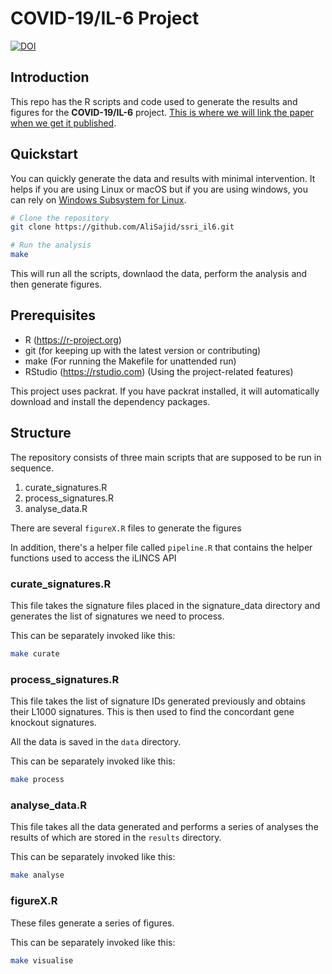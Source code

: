# COVID-19/IL-6 Project

[![DOI](https://zenodo.org/badge/257913143.svg)](https://zenodo.org/badge/latestdoi/257913143)


## Introduction

This repo has the R scripts and code used to generate the results and figures for the **COVID-19/IL-6** project. [This is where we will link the paper when we get it published]().

## Quickstart

You can quickly generate the data and results with minimal intervention. It helps if you are using Linux or macOS but if you are using windows, you can rely on [Windows Subsystem for Linux]().

```bash
# Clone the repository
git clone https://github.com/AliSajid/ssri_il6.git

# Run the analysis
make
```

This will run all the scripts, downlaod the data, perform the analysis and then generate figures.

## Prerequisites

* R (https://r-project.org)
* git (for keeping up with the latest version or contributing)
* make (For running the Makefile for unattended run)
* RStudio (https://rstudio.com) (Using the project-related features)

This project uses packrat. If you have packrat installed, it will automatically download and install the dependency packages.


## Structure

The repository consists of three main scripts that are supposed to be run in sequence.

1. curate_signatures.R
2. process_signatures.R
3. analyse_data.R

There are several `figureX.R` files to generate the figures

In addition, there's a helper file called `pipeline.R` that contains the helper functions used to access the iLINCS API

### curate_signatures.R

This file takes the signature files placed in the signature_data directory and generates the list of signatures we need to process.

This can be separately invoked like this:

```bash
make curate
```

### process_signatures.R

This file takes the list of signature IDs generated previously and obtains their L1000 signatures. This is then used to find the concordant gene knockout signatures.

All the data is saved in the `data` directory.

This can be separately invoked like this:

```bash
make process
```

### analyse_data.R

This file takes all the data generated and performs a series of analyses the results of which are stored in the `results` directory.

This can be separately invoked like this:

```bash
make analyse
```

### figureX.R

These files generate a series of figures.

This can be separately invoked like this:

```bash
make visualise
```

